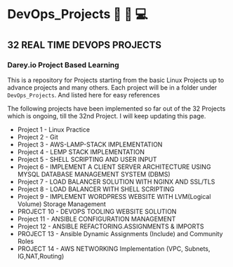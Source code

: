 # DevOps_Projects  :briefcase: :pushpin: 💻

## 32 REAL TIME DEVOPS PROJECTS


### Darey.io Project Based Learning

This is a repository for Projects starting from the basic Linux Projects up to advance projects and many others. Each project will be in a folder under `DevOps_Projects`. And listed here for easy references


The following projects have been implemented so far out of the 32 Projects which is ongoing, till the 32nd Project. 
I will keep updating this page.



- Project 1                       - Linux Practice 
- Project 2                       - Git 
- Project 3               - AWS-LAMP-STACK IMPLEMENTATION
- Project 4               - LEMP STACK IMPLEMENTATION    
- Project 5               - SHELL SCRIPTING AND USER INPUT
- Project 6               - IMPLEMENT A CLIENT SERVER ARCHITECTURE USING MYSQL DATABASE MANAGEMENT SYSTEM (DBMS)
- Project 7               - LOAD BALANCER SOLUTION WITH NGINX AND SSL/TLS
- Project 8               - LOAD BALANCER WITH SHELL SCRIPTING
- Project 9               - IMPLEMENT WORDPRESS WEBSITE WITH LVM(Logical Volume) Storage Management
- PROJECT 10              - DEVOPS TOOLING WEBSITE SOLUTION
- Project 11              - ANSIBLE CONFIGURATION MANAGEMENT
- Project 12              - ANSIBLE REFACTORING.ASSIGNMENTS & IMPORTS
- PROJECT 13              - Ansible Dynamic Assignments (Include) and Community Roles
- PROJECT 14              - AWS NETWORKING Implementation (VPC, Subnets, IG,NAT,Routing)
  
